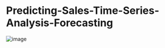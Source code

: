 # Predicting-Sales-Time-Series-Analysis-Forecasting  
![image](https://github.com/user-attachments/assets/5882ea60-5794-4074-99aa-382952b00074)
